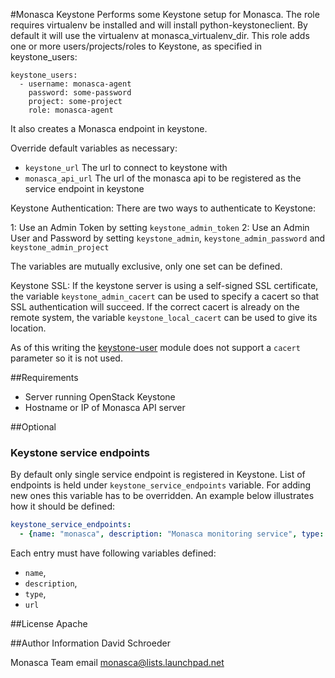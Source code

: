 #Monasca Keystone
Performs some Keystone setup for Monasca.
The role requires virtualenv be installed and will install python-keystoneclient. By default it will use the virtualenv at monasca_virtualenv_dir.
This role adds one or more users/projects/roles to Keystone, as specified in keystone_users:

```
keystone_users:
  - username: monasca-agent
    password: some-password
    project: some-project
    role: monasca-agent
```
It also creates a Monasca endpoint in keystone.

Override default variables as necessary:
  - `keystone_url` The url to connect to keystone with
  - `monasca_api_url` The url of the monasca api to be registered as the service endpoint in keystone

Keystone Authentication:
There are two ways to authenticate to Keystone:

1: Use an Admin Token by setting `keystone_admin_token`
2: Use an Admin User and Password by setting `keystone_admin`, `keystone_admin_password` and `keystone_admin_project`

The variables are mutually exclusive, only one set can be defined.

Keystone SSL:
If the keystone server is using a self-signed SSL certificate, the variable `keystone_admin_cacert` can be used to specify a cacert so that SSL authentication will succeed. If the correct cacert is already on the remote system, the variable `keystone_local_cacert` can be used to give its location.

As of this writing the [keystone-user](https://github.com/ansible/ansible-modules-core/blob/devel/cloud/openstack/keystone_user.py) module
does not support a `cacert` parameter so it is not used.

##Requirements
- Server running OpenStack Keystone
- Hostname or IP of Monasca API server

##Optional

### Keystone service endpoints
By default only single service endpoint is registered in Keystone. List of
endpoints is held under `keystone_service_endpoints` variable. For adding new
ones this variable has to be overridden. An example below illustrates how it
should be defined:

```yml
keystone_service_endpoints:
  - {name: "monasca", description: "Monasca monitoring service", type: "monitoring", url: "{{ monasca_api_url }}"}
```

Each entry must have following variables defined:
   - `name`,
   - `description`,
   - `type`,
   - `url`

##License
Apache

##Author Information
David Schroeder

Monasca Team email monasca@lists.launchpad.net
